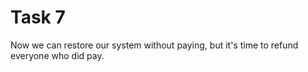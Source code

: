 # Task 7

Now we can restore our system without paying, but it's time to refund
everyone who did pay.
